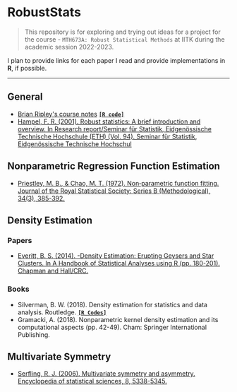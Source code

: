 # RobustStats

> This repository is for exploring and trying out ideas for a project for the course - `MTH673A: Robust Statistical Methods` at IITK during the academic session 2022-2023. 

I plan to provide links for each paper I read and provide implementations in **R**, if possible.

---

## General

  * [Brian Ripley's course notes](https://web.archive.org/web/20121021081319/http://www.stats.ox.ac.uk/pub/StatMeth/Robust.pdf) [**`[R code]`**](https://github.com/ArkaB-DS/RobustStats/blob/main/RobustStatistics.R)
  * [Hampel, F. R. (2001). Robust statistics: A brief introduction and overview. In Research report/Seminar für Statistik, Eidgenössische Technische Hochschule (ETH) (Vol. 94). Seminar für Statistik, Eidgenössische Technische Hochschul](https://www.research-collection.ethz.ch/bitstream/handle/20.500.11850/145174/1/eth-24068-01.pdf)
  
## Nonparametric Regression Function Estimation

 * [Priestley, M. B., & Chao, M. T. (1972). Non‐parametric function fitting. Journal of the Royal Statistical Society: Series B (Methodological), 34(3), 385-392.](https://sites.stat.washington.edu/courses/stat527/s14/readings/Priestley_Chao_RSSB_1972.pdf)

## Density Estimation
 
 ### Papers
  * [Everitt, B. S. (2014). -Density Estimation: Erupting Geysers and Star Clusters. In A Handbook of Statistical Analyses using R (pp. 180-201). Chapman and Hall/CRC.](http://www2.uaem.mx/r-mirror/web/packages/HSAUR/vignettes/Ch_density_estimation.pdf)
 
 ### Books
  * Silverman, B. W. (2018). Density estimation for statistics and data analysis. Routledge. [**`[R Codes]`**](https://github.com/ArkaB-DS/RobustStats/tree/main/de4sda)
  * Gramacki, A. (2018). Nonparametric kernel density estimation and its computational aspects (pp. 42-49). Cham: Springer International Publishing.

## Multivariate Symmetry

 * [Serfling, R. J. (2006). Multivariate symmetry and asymmetry. Encyclopedia of statistical sciences, 8, 5338-5345.](https://personal.utdallas.edu/~serfling/papers/ess5011.pdf)

